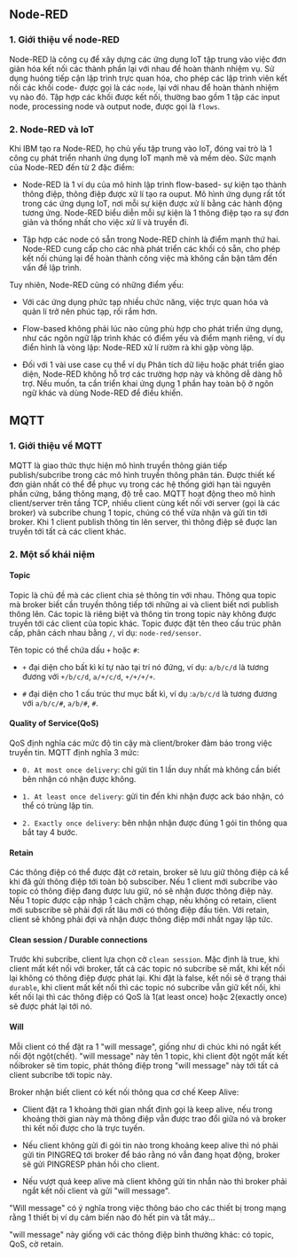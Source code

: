 ## Node-RED

### 1. Giới thiệu về node-RED

Node-RED là công cụ để xây dựng các ứng dụng IoT tập trung vào việc đơn giản hóa kết nối các thành phần lại với nhau để hoàn thành nhiệm vụ. Sử dụng huóng tiếp cận lập trình trực quan hóa, cho phép các lập trình viên kết nối các khối code- được gọi là các ```node```, lại với nhau để hoàn thành nhiệm vụ nào đó. Tập hợp các khối được kết nối, thường bao gồm 1 tập các input node, processing node và output node, được gọi là ```flows```.

### 2. Node-RED và IoT

Khi IBM tạo ra Node-RED, họ chủ yếu tập trung vào IoT, đóng vai trò là 1 công cụ phát triển nhanh ứng dụng IoT mạnh mẽ và mềm dẻo. Sức mạnh của Node-RED đến từ 2 đặc điểm:

- Node-RED là 1 ví dụ của mô hình lập trình flow-based- sự kiện tạo thành thông điệp, thông điệp được xử lí tạo ra ouput. Mô hình ứng dụng rất tốt trong các ứng dụng IoT, nơi mỗi sự kiện được xử lí bằng các hành động tương ứng. Node-RED biểu diễn mỗi sự kiện là 1 thông điệp tạo ra sự đơn giản và thống nhất cho việc xử lí và truyền đi.

- Tập hợp các node có sẵn trong Node-RED chính là điểm mạnh thứ hai. Node-RED cung cấp cho các nhà phát triển các khối có sẵn, cho phép kết nối chúng lại để hoàn thành công việc mà không cần bận tâm đến vấn đề lập trình.

Tuy nhiên, Node-RED cũng có những điểm yếu:

- Với các ứng dụng phức tạp nhiều chức năng, việc trực quan hóa và quản lí trở nên phúc tạp, rối rắm hơn.

- Flow-based không phải lúc nào cũng phù hợp cho phát triển ứng dụng, như các ngôn ngữ lập trình khác có điểm yếu và điểm mạnh riêng, ví dụ điển hình là vòng lặp:
Node-RED xử lí rườm rà khi gặp vòng lặp.

- Đối với 1 vài use case cụ thể ví dụ Phân tích dữ liệu hoặc phát triển giao diện, Node-RED không hỗ trợ các trường hợp này và không dễ dàng hỗ trợ. Nếu muốn, ta cần triển khai ứng dụng 1 phần hay toàn bộ  ở ngôn ngữ khác và dùng Node-RED để điều khiển.

## MQTT

### 1. Giới thiệu về MQTT

MQTT là giao thức thực hiện mô hình truyền thông gián tiếp publish/subcribe trong các mô hình truyền thông phân tán. Được thiết kế đơn giản nhất có thể để phục vụ trong các hệ thống giới hạn tài nguyên phần cứng, băng thông mạng, độ trễ cao. MQTT hoạt động theo mô hình client/server trên tầng TCP, nhiều client cùng kết nối với server (gọi là các broker)  và subcribe chung 1 topic, chúng có thể vừa nhận và gửi tin tới broker. Khi 1 client publish thông tin lên server, thì thông điệp sẽ đuợc lan truyền tới tất cả các client khác.

### 2. Một số khái niệm 

#### Topic 

Topic là chủ đề mà các client chia sẻ thông tin với nhau. Thông qua topic mà broker biết cần truyền thông tiếp tới những ai và client biết nơi publish thông lên. Các topic là riêng biệt và thông tin trong topic  này không được truyền tới các client của topic khác. Topic được đặt tên theo cấu trúc phân cấp, phân cách nhau bằng ```/```, ví dụ: ```node-red/sensor```. 

Tên topic có thể chứa dấu ```+``` hoặc ```#```:

- ```+``` đại diện cho bất kì kí tự nào tại trí nó đứng, ví dụ: ```a/b/c/d``` là tương đương với ```+/b/c/d```, ```a/+/c/d```, ```+/+/+/+```.

- ```#``` đại diện cho 1 cấu trúc thư mục bất kì, ví dụ :```a/b/c/d``` là tương đương với ```a/b/c/#```, ```a/b/#```, ```#```.

#### Quality of Service(QoS)

QoS định nghĩa các mức độ tin cậy mà client/broker đảm bảo trong việc truyền tin. MQTT định nghĩa 3 mức:

- ```0. At most once delivery```: chỉ gửi tin 1 lần duy nhất mà không cần biết bên nhận có nhận được không. 

- ```1. At least once delivery```: gửi tin đến khi nhận được ack báo nhận, có thể có trùng lặp tin.

- ```2. Exactly once delivery```: bên nhận nhận được đúng 1 gói tin thông qua bắt tay 4 bước. 

#### Retain

Các thông điệp có thể được đặt cờ retain, broker sẽ lưu giữ thông điệp cả kể khi đã gửi thông điệp tới toàn bộ subsciber. Nếu 1 client mới subcribe vào topic có thông điệp đang được lưu giữ, nó sẽ nhận được thông điệp này. Nếu 1 topic được cập nhập 1 cách chậm chạp, nếu không có retain, client mới subscribe sẽ phải đợi rất lâu mới có thông điệp đầu tiên. Với retain, client sẽ không phải đợi và nhận được thông điệp mới nhất ngay lập tức.

#### Clean session / Durable connections

Trước khi subcribe, client lựa chọn cờ ```clean session```. Mặc định là true, khi client mất kết nối với broker, tất cả các topic nó subcribe sẽ mất, khi kết nối lại không có thông điệp được phát lại. Khi đặt là false, kết nối sẽ ở trạng thái ```durable```, khi client mất kết nối thì các topic nó subcribe vẫn giữ kết nối, khi kết nối lại thì các thông điệp có QoS là 1(at least once) hoặc 2(exactly once) sẽ được phát lại tới nó.

#### Will

Mỗi client có thể đặt ra 1 "will message", giống như di chúc khi nó ngắt kết nối đột ngột(chết). "will message" này tên 1 topic, khi client đột ngột mất kết nốibroker sẽ tìm topic, phát thông điệp trong "will message" này tới tất cả client subcribe tới topic này. 

Broker nhận biết client có kết nối thông qua cơ chế Keep Alive:

- Client đặt ra 1 khoảng thời gian nhất định gọi là keep alive, nếu trong khoảng thời gian này mà thông điệp vẫn được trao đổi giữa nó và broker thì kết nối được cho là trực tuyến.

-  Nếu client không gửi đi gói tin nào trong khoảng keep alive thì nó phải gửi tin PINGREQ tới broker để báo rằng nó vẫn đang họat động, broker sẽ gửi PINGRESP phản hồi cho client.

- Nếu vượt quá keep alive mà client không gửi tin nhắn nào thì broker phải ngắt kết nối client và gửi "will message". 

"Will message" có ý nghĩa trong việc thông báo cho các thiết bị trong mạng rằng 1 thiết bị ví dụ cảm biến nào đó hết pin và tắt máy...

"will message" này giống với các thông điệp bình thường khác: có topic, QoS, cờ retain.
